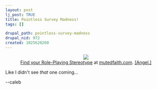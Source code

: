 ```yaml
--- 
layout: post
lj_post: TRUE
title: Pointless Survey Madness!
tags: []

drupal_path: pointless-survey-madness
drupal_nid: 972
created: 1025620260
---
```

<center>
<a href="http://www.mutedfaith.com/quiz/q3.htm" target="new">
<img src="http://www.mutedfaith.com/images/anti.jpg" border=0>
</a><br>
<a href="http://www.mutedfaith.com/quiz/q3.htm" target="new">Find your Role-Playing
Stereotype</a> at <a href="http://www.mutedfaith.com" target="new">mutedfaith.com</a>.
<a href="http://www.livejournal.com/users/labile">[Angel.]</a>
</center>

Like I didn't see <i>that</i> one coming...

--caleb

